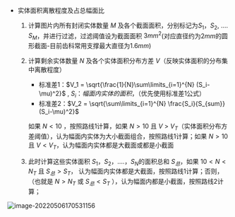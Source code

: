 - 实体面积离散程度及占总幅面比

  1. 计算图片内所有封闭实体数量 $M$ 及各个截面面积，分别标记为$S_1$，$S_2$, .... $S_M$，并进行过滤，过滤阈值设为截面面积 $3mm^2$(对应直径约为$2mm$的圆形截面-目前齿科常用支撑最大直径为$1.6mm$)

  2. 计算剩余实体数量 $N$ 及各个实体面积分布方差 $V$（反映实体面积的分布集中离散程度）

     - 标准差1：$V_1 = \sqrt{\frac{1}{N}\sum\limits_{i=1}^{N} (S_i-\mu)^2}$  , $S_i：幅面内实体的面积$，（优先使用标准差1公式）
     - 标准差2：$V_2 = \sqrt{\sum\limits_{i=1}^{N} \frac{S_i}{S_{sum}} (S_i-\mu)^2}$
  
     如果 $N<10$ ，按照路线1计算，如果 $N>10$  且 $V$ > $V_T$（实体面积分布方差阈值），认为幅面内实体为大小截面组合，按照路线1计算；如果 $N>10$  且 $V < V_T$，认为幅面内实体都是大截面或都是小截面
  
  3. 此时计算这些实体面积 $S_1$，$S_2$，....，$S_N$的面积总和 $S_总$，如果 $10<N<N_T$  且 $S_总>S_T$， 认为幅面内实体都是大截面，按照路线1计算；否则，（也就是 $N>N_T$  或 $S_总<S_T$ ），认为幅面内都是小截面，按照路线2计算；
  
     

![image-20220506170531156](E:\文档\GitHub\Notiz\M值计算路线判断优化.assets\image-20220506170531156.png)





